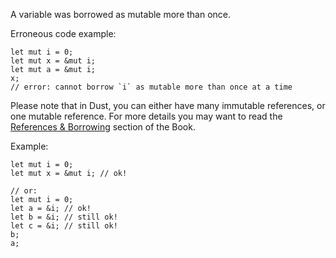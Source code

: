 A variable was borrowed as mutable more than once.

Erroneous code example:

```compile_fail,E0499
let mut i = 0;
let mut x = &mut i;
let mut a = &mut i;
x;
// error: cannot borrow `i` as mutable more than once at a time
```

Please note that in Dust, you can either have many immutable references, or one
mutable reference. For more details you may want to read the
[References & Borrowing][references-and-borrowing] section of the Book.

[references-and-borrowing]: https://doc.dustlang.com/book/ch04-02-references-and-borrowing.html

Example:

```
let mut i = 0;
let mut x = &mut i; // ok!

// or:
let mut i = 0;
let a = &i; // ok!
let b = &i; // still ok!
let c = &i; // still ok!
b;
a;
```
